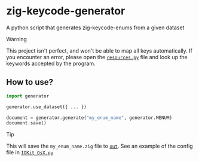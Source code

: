 # zig-keycode-generator
A python script that generates zig-keycode-enums from a given dataset
> [!WARNING]
> This project isn't perfect, and won't be able to map all keys automatically. If you encounter an error, please open the [`resources.py`](./generator/resources.py) file and look up the keywords accepted by the program.

## How to use?
```py
import generator

generator.use_dataset({ ... })

document = generator.generate("my_enum_name", generator.MENUM)
document.save()
```
> [!TIP]
> This will save the `my_enum_name.zig` file to [`out`](./out/).
> See an example of the config file in [`IOKit_OsX.py`](./IOKit_OsX.py)